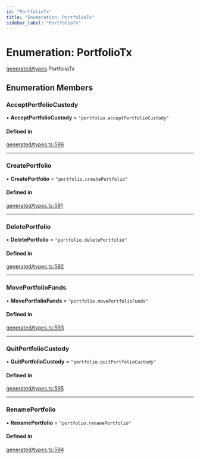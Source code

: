 ```yaml
---
id: "PortfolioTx"
title: "Enumeration: PortfolioTx"
sidebar_label: "PortfolioTx"
---
```


# Enumeration: PortfolioTx

[generated/types](../../../../modules/Generated/Types/Types.md).PortfolioTx

## Enumeration Members

### AcceptPortfolioCustody

• **AcceptPortfolioCustody** = ``"portfolio.acceptPortfolioCustody"``

#### Defined in

[generated/types.ts:596](https://github.com/PolymeshAssociation/polymesh-sdk/blob/15be87e8/src/generated/types.ts#L596)

___

### CreatePortfolio

• **CreatePortfolio** = ``"portfolio.createPortfolio"``

#### Defined in

[generated/types.ts:591](https://github.com/PolymeshAssociation/polymesh-sdk/blob/15be87e8/src/generated/types.ts#L591)

___

### DeletePortfolio

• **DeletePortfolio** = ``"portfolio.deletePortfolio"``

#### Defined in

[generated/types.ts:592](https://github.com/PolymeshAssociation/polymesh-sdk/blob/15be87e8/src/generated/types.ts#L592)

___

### MovePortfolioFunds

• **MovePortfolioFunds** = ``"portfolio.movePortfolioFunds"``

#### Defined in

[generated/types.ts:593](https://github.com/PolymeshAssociation/polymesh-sdk/blob/15be87e8/src/generated/types.ts#L593)

___

### QuitPortfolioCustody

• **QuitPortfolioCustody** = ``"portfolio.quitPortfolioCustody"``

#### Defined in

[generated/types.ts:595](https://github.com/PolymeshAssociation/polymesh-sdk/blob/15be87e8/src/generated/types.ts#L595)

___

### RenamePortfolio

• **RenamePortfolio** = ``"portfolio.renamePortfolio"``

#### Defined in

[generated/types.ts:594](https://github.com/PolymeshAssociation/polymesh-sdk/blob/15be87e8/src/generated/types.ts#L594)
